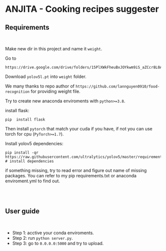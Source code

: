 # ANJITA - Cooking recipes suggester

## Requirements
<br/>

Make new dir in this project and name it `weight`.

Go to 
```shell
https://drive.google.com/drive/folders/15PlXWkFheuBxJOYkwm9iS_aZCcr8L0A7
```
Download `yolov5l.pt` into `weight` folder.

We many thanks to repo author of `https://github.com/lannguyen0910/food-recognition` for providing weight file.

Try to create new anaconda enviroments with ```python>=3.8```.

install flask:

```shell
pip  install flask
```

Then install `pytorch` that match your cuda if you have, if not you can use torch for cpu (`PyTorch>=1.7`).

Install yolov5 dependencies: 

```shell 
pip install -qr https://raw.githubusercontent.com/ultralytics/yolov5/master/requirements.txt  # install dependencies
```

if something missing, try to read error and figure out name of missing packages. You can refer to my pip requirements.txt or anaconda enviroment.yml to find out.

<br/>
<br/>

## User guide
<br/>

- Step 1: acctive your conda enviroments.
- Step 2: run `python server.py`.
- Step 3: go to `0.0.0.0:5000` and try to upload.